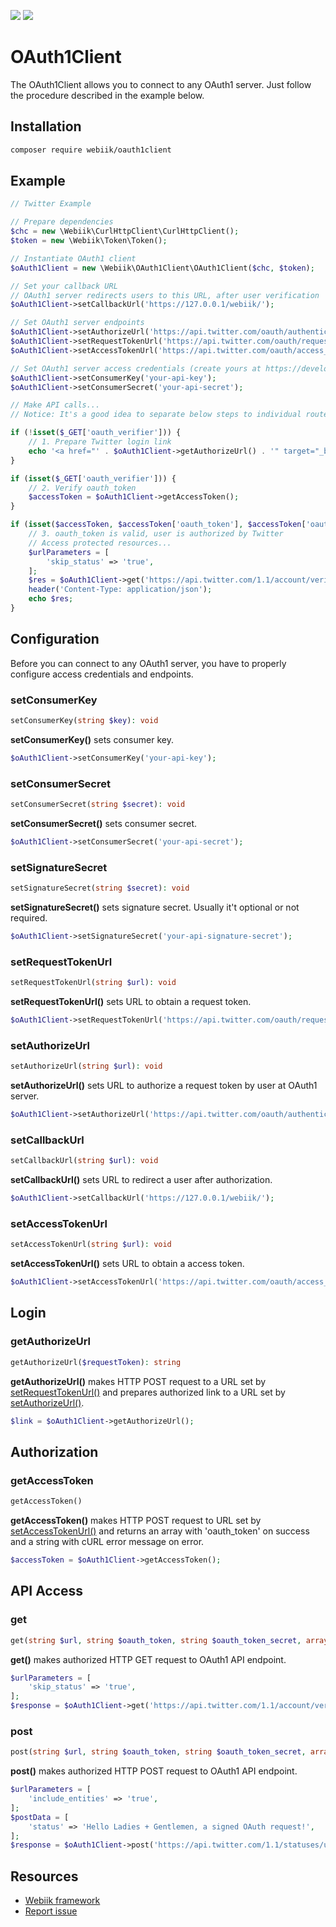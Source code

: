 <p align="left">
<img src="https://img.shields.io/packagist/l/webiik/webiik.svg"/>
<img src="https://img.shields.io/badge/dependencies-2-brightgreen.svg"/>
</p>

OAuth1Client
============
The OAuth1Client allows you to connect to any OAuth1 server. Just follow the procedure described in the example below. 

Installation
------------
```bash
composer require webiik/oauth1client
```

Example
-------
```php
// Twitter Example

// Prepare dependencies
$chc = new \Webiik\CurlHttpClient\CurlHttpClient();
$token = new \Webiik\Token\Token();

// Instantiate OAuth1 client
$oAuth1Client = new \Webiik\OAuth1Client\OAuth1Client($chc, $token);

// Set your callback URL
// OAuth1 server redirects users to this URL, after user verification 
$oAuth1Client->setCallbackUrl('https://127.0.0.1/webiik/');

// Set OAuth1 server endpoints
$oAuth1Client->setAuthorizeUrl('https://api.twitter.com/oauth/authenticate');
$oAuth1Client->setRequestTokenUrl('https://api.twitter.com/oauth/request_token');
$oAuth1Client->setAccessTokenUrl('https://api.twitter.com/oauth/access_token');

// Set OAuth1 server access credentials (create yours at https://developer.twitter.com/en/apps)
$oAuth1Client->setConsumerKey('your-api-key');
$oAuth1Client->setConsumerSecret('your-api-secret');

// Make API calls...
// Notice: It's a good idea to separate below steps to individual routes. 

if (!isset($_GET['oauth_verifier'])) {
    // 1. Prepare Twitter login link   
    echo '<a href="' . $oAuth1Client->getAuthorizeUrl() . '" target="_blank">Authorize with Twitter</a><br/>';
}

if (isset($_GET['oauth_verifier'])) {
    // 2. Verify oauth_token
    $accessToken = $oAuth1Client->getAccessToken();
}

if (isset($accessToken, $accessToken['oauth_token'], $accessToken['oauth_token_sercret'])) {
    // 3. oauth_token is valid, user is authorized by Twitter
    // Access protected resources...    
    $urlParameters = [
        'skip_status' => 'true',   
    ];
    $res = $oAuth1Client->get('https://api.twitter.com/1.1/account/verify_credentials.json', $accessToken['oauth_token'], $accessToken['oauth_token_secret'], $urlParameters);
    header('Content-Type: application/json');
    echo $res;
}
```

Configuration
-------------
Before you can connect to any OAuth1 server, you have to properly configure access credentials and endpoints.

### setConsumerKey
```php
setConsumerKey(string $key): void
```
**setConsumerKey()** sets consumer key.
```php
$oAuth1Client->setConsumerKey('your-api-key');
```

### setConsumerSecret
```php
setConsumerSecret(string $secret): void
```
**setConsumerSecret()** sets consumer secret.
```php
$oAuth1Client->setConsumerSecret('your-api-secret');
```

### setSignatureSecret
```php
setSignatureSecret(string $secret): void
```
**setSignatureSecret()** sets signature secret. Usually it't optional or not required. 
```php
$oAuth1Client->setSignatureSecret('your-api-signature-secret');
```

### setRequestTokenUrl
```php
setRequestTokenUrl(string $url): void
```
**setRequestTokenUrl()** sets URL to obtain a request token.
```php
$oAuth1Client->setRequestTokenUrl('https://api.twitter.com/oauth/request_token');

```

### setAuthorizeUrl
```php
setAuthorizeUrl(string $url): void
```
**setAuthorizeUrl()** sets URL to authorize a request token by user at OAuth1 server.
```php
$oAuth1Client->setAuthorizeUrl('https://api.twitter.com/oauth/authenticate');

```

### setCallbackUrl
```php
setCallbackUrl(string $url): void
```
**setCallbackUrl()** sets URL to redirect a user after authorization. 
```php
$oAuth1Client->setCallbackUrl('https://127.0.0.1/webiik/');
```

### setAccessTokenUrl
```php
setAccessTokenUrl(string $url): void
```
**setAccessTokenUrl()** sets URL to obtain a access token.
```php
$oAuth1Client->setAccessTokenUrl('https://api.twitter.com/oauth/access_token');
```

Login
-----
### getAuthorizeUrl
```php
getAuthorizeUrl($requestToken): string
```
**getAuthorizeUrl()** makes HTTP POST request to a URL set by [setRequestTokenUrl()](#setrequesttokenurl) and prepares authorized link to a URL set by [setAuthorizeUrl()](#setauthorizeurl).
```php
$link = $oAuth1Client->getAuthorizeUrl();
```

Authorization
-------------
### getAccessToken
```php
getAccessToken()
```
**getAccessToken()** makes HTTP POST request to URL set by [setAccessTokenUrl()](#setaccesstokenurl) and returns an array with 'oauth_token' on success and a string with cURL error message on error.
```php
$accessToken = $oAuth1Client->getAccessToken();
```

API Access
----------
### get
```php
get(string $url, string $oauth_token, string $oauth_token_secret, array $params = []): string
```
**get()** makes authorized HTTP GET request to OAuth1 API endpoint.
```php
$urlParameters = [
    'skip_status' => 'true',   
];
$response = $oAuth1Client->get('https://api.twitter.com/1.1/account/verify_credentials.json', $accessToken['oauth_token'], $accessToken['oauth_token_secret'], $urlParameters);
```

### post
```php
post(string $url, string $oauth_token, string $oauth_token_secret, array $params = [], array $postData = []): string
```
**post()** makes authorized HTTP POST request to OAuth1 API endpoint.
```php
$urlParameters = [
    'include_entities' => 'true',   
];
$postData = [
    'status' => 'Hello Ladies + Gentlemen, a signed OAuth request!',
];
$response = $oAuth1Client->post('https://api.twitter.com/1.1/statuses/update.json', $accessToken['oauth_token'], $accessToken['oauth_token_secret'], $urlParameters, $postData);
```

Resources
---------
* [Webiik framework][1]
* [Report issue][2]

[1]: https://github.com/webiik/webiik
[2]: https://github.com/webiik/components/issues